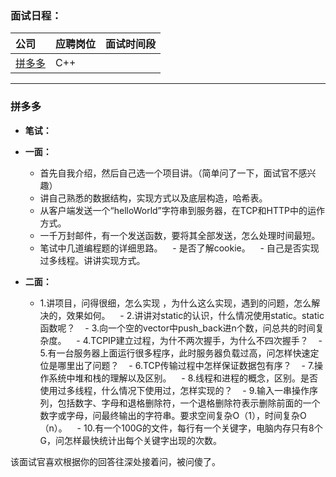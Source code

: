 ### **面试日程：** 

| 公司 | 应聘岗位 |面试时间段 |
| :------------- |:-------------|:-------------|
|[拼多多](#pinduoduo) | C++ |   |

----
### <a id="pinduoduo"> 拼多多 </a>
- **笔试：**
- **一面：**
    - 首先自我介绍，然后自己选一个项目讲。（简单问了一下，面试官不感兴趣）
    - 讲自己熟悉的数据结构，实现方式以及底层构造，哈希表。
    - 从客户端发送一个“helloWorld”字符串到服务器，在TCP和HTTP中的运作方式。
    - 一千万封邮件，有一个发送函数，要将其全部发送，怎么处理时间最短。
    - 笔试中几道编程题的详细思路。
    - 是否了解cookie。
    - 自己是否实现过多线程。讲讲实现方式。
    
 - **二面：**
    - 1.讲项目，问得很细，怎么实现 ，为什么这么实现，遇到的问题，怎么解决的，效果如何。
    - 2.讲讲对static的认识，什么情况使用static。static函数呢？
    - 3.向一个空的vector中push_back进n个数，问总共的时间复杂度。
    - 4.TCPIP建立过程，为什不两次握手，为什么不四次握手？
    - 5.有一台服务器上面运行很多程序，此时服务器负载过高，问怎样快速定位是哪里出了问题？
    - 6.TCP传输过程中怎样保证数据包有序？
    - 7.操作系统中堆和栈的理解以及区别。
    - 8.线程和进程的概念，区别。是否使用过多线程，什么情况下使用过，怎样实现的？
    - 9.输入一串操作序列，包括数字、字母和退格删除符，一个退格删除符表示删除前面的一个数字或字母，问最终输出的字符串。要求空间复杂O（1），时间复杂O（n）。
    - 10.有一个100G的文件，每行有一个关键字，电脑内存只有8个G，问怎样最快统计出每个关键字出现的次数。

该面试官喜欢根据你的回答往深处接着问，被问傻了。
    
    
    
 
